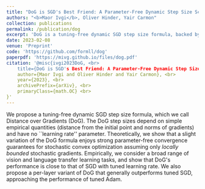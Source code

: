 ```yaml
---
title: "DoG is SGD's Best Friend: A Parameter-Free Dynamic Step Size Schedule"
authors: "<b>Maor Ivgi</b>, Oliver Hinder, Yair Carmon"
collection: publications
permalink: /publication/dog
excerpt: 'DoG is a tuning-free dynamic SGD step size formula, backed by strong theoretical guarantees and empirically demonstrated over many domains and model-architectures to achieve comparable results to well-tuned SGD with best-practice learning-rate schedule.'
date: 2023-02-08
venue: 'Preprint'
code: 'https://github.com/formll/dog'
paperpdf: 'https://mivg.github.io/files/dog.pdf'
citation: '@misc{ivgi2023DoG, <br>
    title={DoG is SGD's Best Friend: A Parameter-Free Dynamic Step Size Schedule}, <br>
    author={Maor Ivgi and Oliver Hinder and Yair Carmon}, <br>
    year={2023}, <br>
    archivePrefix={arXiv}, <br>
    primaryClass={math.OC} <br>
}'
---
```

We propose a tuning-free dynamic SGD step size formula, which we call Distance over Gradients (DoG). The DoG step sizes depend on simple empirical quantities (distance from the initial point and norms of gradients) and have no ``learning rate'' parameter. Theoretically, we show that a slight variation of the DoG formula enjoys strong parameter-free convergence guarantees for stochastic convex optimization assuming only <i>locally bounded</i> stochastic gradients. Empirically, we consider a broad range of vision and language transfer learning tasks, and show that DoG's performance is close to that of SGD with tuned learning rate. We also propose a per-layer variant of DoG that generally outperforms tuned SGD, approaching the performance of tuned Adam.